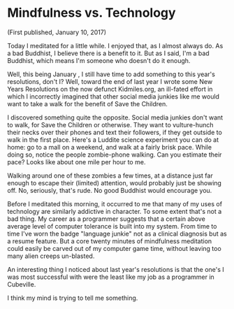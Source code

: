 
# Mindfulness vs. Technology

(First published, January 10, 2017)

Today I meditated for a little while. I enjoyed that, as I almost always do. As a bad Buddhist, I believe there is a benefit to it. But as I said, I'm a bad Buddhist, which means I'm someone who doesn't do it enough. 

Well, this being January , I still have time to add something to this year's resolutions, don't I? Well, toward the end of last year I wrote some New Years Resolutions on the now defunct Kidmiles.org, an ill-fated effort in which I incorrectly imagined that other social media junkies like me would want to take a walk for the benefit of Save the Children.

I discovered something quite the opposite. Social media junkies don't want to walk, for Save the Children or otherwise.  They want to vulture-hunch their necks over their phones and text their followers, if they get outside to walk in the first place. Here's a Luddite science experiment you can do at home: go to a mall on a weekend, and walk at a fairly brisk pace. While doing so, notice the people zombie-phone walking. Can you estimate their pace? Looks like about one mile per hour to me.

Walking around one of these zombies a few times, at a distance just far enough to escape their (limited) attention, would probably just be showing off. No, seriously, that's rude. No good Buddhist would encourage you.

Before I meditated this morning, it occurred to me that many of my uses of technology are similarly addictive in character. To some extent that's not a bad thing. My career as a programmer suggests that a certain above average level of computer tolerance is built into my system. From time to time I've worn the badge "language junkie" not as a clinical diagnosis but as a resume feature. But a core twenty minutes of mindfulness meditation could easily be carved out of my computer game time, without leaving too many alien creeps un-blasted.

An interesting thing I noticed about last year's resolutions is that the one's I was most successful with were the least like my job as a programmer in Cubeville. 

I think my mind is trying to tell me something.